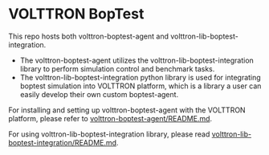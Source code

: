 # VOLTTRON BopTest

This repo hosts both volttron-boptest-agent and volttron-lib-boptest-integration.

* The volttron-boptest-agent utilizes the volttron-lib-boptest-integration library to perform simulation control and
  benchmark tasks.
* The volttron-lib-boptest-integration python library is used for integrating boptest simulation into VOLTTRON platform,
  which is a library a user can easily develop their own custom boptest-agent.

For installing and setting up volttron-boptest-agent with the VOLTTRON platform, please refer
to [volttron-boptest-agent/README.md](volttron-boptest-agent/README.md).

For using volttron-lib-boptest-integration library, please
read [volttron-lib-boptest-integration/README.md](volttron-lib-boptest-integration/README.md). 

